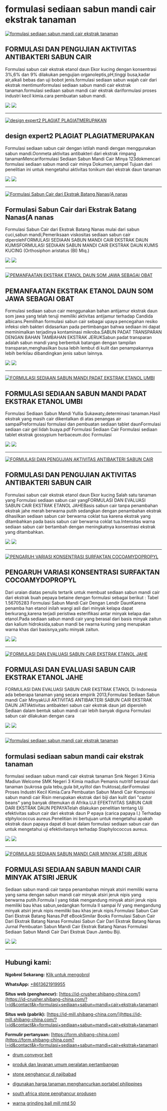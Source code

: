 # formulasi sediaan sabun mandi cair ekstrak tanaman

<a href="https://swt.shibang-china.com/?l=id&img&k=formulasi+sediaan+sabun+mandi+cair+ekstrak+tanaman" target="_blank">![formulasi sediaan sabun mandi cair ekstrak tanaman](http://static.shibang-china.com/all-800x300/1483.jpg)</a>

## FORMULASI DAN PENGUJIAN AKTIVITAS ANTIBAKTERI SABUN CAIR
Formulasi sabun cair ekstrak etanol daun Ekor kucing dengan konsentrasi 3%,6% dan 9% dilakukan pengujian organoleptis,pH,tinggi busa,kadar air,alkali bebas dan uji bobot jenis.formulasi sediaan sabun wajah cair dari ekstrak mentimunformulasi sediaan sabun mandi cair ekstrak tanaman.formulasi sediaan sabun mandi cair ekstrak dariformulasi proses industri kecil kimia.cara pembuatan sabun mandi.


<a href="https://whatsapp.shibangsoft.com/WhatsApp.php" target="_blank" title="WhatsApp">![](http://static.shibang-china.com/icon/whatsapp.png)</a> <a href="https://swt.shibang-china.com/?l=id&icon&k=formulasi+sediaan+sabun+mandi+cair+ekstrak+tanaman" target="_blank">![](http://static.shibang-china.com/icon/chat-id.png)</a>

---

<a href="https://swt.shibang-china.com/?l=id&img&k=formulasi+sediaan+sabun+mandi+cair+ekstrak+tanaman" target="_blank">![design expert2 PLAGIAT PLAGIATMERUPAKAN](http://static.shibang-china.com/all-800x300/382.jpg)</a>

## design expert2 PLAGIAT PLAGIATMERUPAKAN
Formulasi sediaan sabun cair dengan istilah mandi dengan menggunakan sabun mandi.Oonmeta aktivitas antibakteri dari ekstrak rimpang tanamanMencariformulasi Sediaan Sabun Mandi Cair Minya 123dokmencari formulasi sediaan sabun mandi cair minya Dokumen,sampel Tujuan dari penelitian ini untuk mengetahui aktivitas tonikum dari ekstrak daun tanaman


<a href="https://whatsapp.shibangsoft.com/WhatsApp.php" target="_blank" title="WhatsApp">![](http://static.shibang-china.com/icon/whatsapp.png)</a> <a href="https://swt.shibang-china.com/?l=id&icon&k=formulasi+sediaan+sabun+mandi+cair+ekstrak+tanaman" target="_blank">![](http://static.shibang-china.com/icon/chat-id.png)</a>

---

<a href="https://swt.shibang-china.com/?l=id&img&k=formulasi+sediaan+sabun+mandi+cair+ekstrak+tanaman" target="_blank">![Formulasi Sabun Cair dari Ekstrak Batang Nanas(A nanas](http://static.shibang-china.com/all-800x300/1465.jpg)</a>

## Formulasi Sabun Cair dari Ekstrak Batang Nanas(A nanas
Formulasi Sabun Cair dari Ekstrak Batang Nanas mulai dari sabun cuci,sabun mandi,Pemeriksaan viskositas sediaan sabun cair diperolehFORMULASI SEDIAAN SABUN MANDI CAIR EKSTRAK DAUN KUMISFORMULASI SEDIAAN SABUN MANDI CAIR EKSTRAK DAUN KUMIS KUCING (Orthosiphon aristatus (Bl) Miq.)


<a href="https://whatsapp.shibangsoft.com/WhatsApp.php" target="_blank" title="WhatsApp">![](http://static.shibang-china.com/icon/whatsapp.png)</a> <a href="https://swt.shibang-china.com/?l=id&icon&k=formulasi+sediaan+sabun+mandi+cair+ekstrak+tanaman" target="_blank">![](http://static.shibang-china.com/icon/chat-id.png)</a>

---

<a href="https://swt.shibang-china.com/?l=id&img&k=formulasi+sediaan+sabun+mandi+cair+ekstrak+tanaman" target="_blank">![PEMANFAATAN EKSTRAK ETANOL DAUN SOM JAWA SEBAGAI OBAT](http://static.shibang-china.com/all-800x300/921.jpg)</a>

## PEMANFAATAN EKSTRAK ETANOL DAUN SOM JAWA SEBAGAI OBAT
Formulasi sediaan sabun cair menggunakan bahan antijamur ekstrak daun som jawa yang telah teruji memiliki aktivitas antijamur terhadap Candida albicans.Pemilihan formulasi sabun cair sebagai upaya pencegahan resiko infeksi oleh bakteri didasarkan pada pertimbangan bahwa sediaan ini dapat meminimalkan terjadinya kontaminasi mikroba.SABUN PADAT TRANSPARAN DENGAN BAHAN TAMBAHAN EKSTRAK JERUKSabun padat transparan adalah sabun mandi yang berbentuk batangan dengan tampilan transparan,menghasilkan busa lebih lembut di kulit dan penampakannya lebih berkilau dibandingkan jenis sabun lainnya.


<a href="https://whatsapp.shibangsoft.com/WhatsApp.php" target="_blank" title="WhatsApp">![](http://static.shibang-china.com/icon/whatsapp.png)</a> <a href="https://swt.shibang-china.com/?l=id&icon&k=formulasi+sediaan+sabun+mandi+cair+ekstrak+tanaman" target="_blank">![](http://static.shibang-china.com/icon/chat-id.png)</a>

---

<a href="https://swt.shibang-china.com/?l=id&img&k=formulasi+sediaan+sabun+mandi+cair+ekstrak+tanaman" target="_blank">![FORMULASI SEDIAAN SABUN MANDI PADAT EKSTRAK ETANOL UMBI](http://static.shibang-china.com/all-800x300/945.jpg)</a>

## FORMULASI SEDIAAN SABUN MANDI PADAT EKSTRAK ETANOL UMBI
Formulasi Sediaan Sabun Mandi Yullia Sukawaty,determinasi tanaman.Hasil ekstrak yang masih cair dikentalkan di atas penangas air sampaiPreformulasi formulasi dan pembuatan sediaan tablet daunFormulasi sediaan cair gel lidah buaya.pdf Formulasi Sediaan Cair Formulasi sediaan tablet ekstrak gossypium herbaceum.doc Formulasi


<a href="https://whatsapp.shibangsoft.com/WhatsApp.php" target="_blank" title="WhatsApp">![](http://static.shibang-china.com/icon/whatsapp.png)</a> <a href="https://swt.shibang-china.com/?l=id&icon&k=formulasi+sediaan+sabun+mandi+cair+ekstrak+tanaman" target="_blank">![](http://static.shibang-china.com/icon/chat-id.png)</a>

---

<a href="https://swt.shibang-china.com/?l=id&img&k=formulasi+sediaan+sabun+mandi+cair+ekstrak+tanaman" target="_blank">![FORMULASI DAN PENGUJIAN AKTIVITAS ANTIBAKTERI SABUN CAIR](http://static.shibang-china.com/all-800x300/1208.jpg)</a>

## FORMULASI DAN PENGUJIAN AKTIVITAS ANTIBAKTERI SABUN CAIR
Formulasi sabun cair ekstrak etanol daun Ekor kucing Salah satu tanaman yang Formulasi sediaan sabun cair yangFORMULASI DAN EVALUASI SABUN CAIR EKSTRAK ETANOL JAHEBasis sabun cair tanpa penambahan ekstrak jahe merah berwarna putih sedangkan dengan penambahan ekstrak dihasilkan sediaan sabun cair berwarna coklat tua karena ekstrak yang ditambahkan pada basis sabun cair berwarna coklat tua.Intensitas warna sediaan sabun cair bertambah dengan meningkatnya konsentrasi ekstrak yang ditambahkan.


<a href="https://whatsapp.shibangsoft.com/WhatsApp.php" target="_blank" title="WhatsApp">![](http://static.shibang-china.com/icon/whatsapp.png)</a> <a href="https://swt.shibang-china.com/?l=id&icon&k=formulasi+sediaan+sabun+mandi+cair+ekstrak+tanaman" target="_blank">![](http://static.shibang-china.com/icon/chat-id.png)</a>

---

<a href="https://swt.shibang-china.com/?l=id&img&k=formulasi+sediaan+sabun+mandi+cair+ekstrak+tanaman" target="_blank">![PENGARUH VARIASI KONSENTRASI SURFAKTAN COCOAMYDOPROPYL](http://static.shibang-china.com/all-800x300/605.jpg)</a>

## PENGARUH VARIASI KONSENTRASI SURFAKTAN COCOAMYDOPROPYL
Dari uraian diatas penulis tertarik untuk membuat sediaan sabun mandi cair dari ekstrak buah pepaya betaine dengan formulasi sebagai berikut : Tabel 1.56705283 Formulasi Sabun Mandi Cair Dengan Lendir DaunKarena penamba han etanol inilah wangi asli dari minyak kelapa dapat berkurang,karena terjadi peristiwa esterifikasi antar minyak kelapa dan etanol.Pada sediaan sabun mandi cair yang berasal dari basis minyak zaitun dan kalium hidroksida,sabun mandi be rwarna kuning yang merupakan warna khas dari basisnya,yaitu minyak zaitun.


<a href="https://whatsapp.shibangsoft.com/WhatsApp.php" target="_blank" title="WhatsApp">![](http://static.shibang-china.com/icon/whatsapp.png)</a> <a href="https://swt.shibang-china.com/?l=id&icon&k=formulasi+sediaan+sabun+mandi+cair+ekstrak+tanaman" target="_blank">![](http://static.shibang-china.com/icon/chat-id.png)</a>

---

<a href="https://swt.shibang-china.com/?l=id&img&k=formulasi+sediaan+sabun+mandi+cair+ekstrak+tanaman" target="_blank">![FORMULASI DAN EVALUASI SABUN CAIR EKSTRAK ETANOL JAHE](http://static.shibang-china.com/all-800x300/592.jpg)</a>

## FORMULASI DAN EVALUASI SABUN CAIR EKSTRAK ETANOL JAHE
FORMULASI DAN EVALUASI SABUN CAIR EKSTRAK ETANOL Di Indonesia ada beberapa tanaman yang secara empirik 2013,Formulasi Sediaan Sabun mandi Cair MinyakUJI AKTIVITAS ANTIBAKTERI SABUN CAIR EKSTRAK DAUN JATIAktivitas antibakteri sabun cair ekstrak daun jati diperoleh Sediaan dalam bentuk sabun mandi cair lebih banyak diguna Formulasi sabun cair dilakukan dengan cara


<a href="https://whatsapp.shibangsoft.com/WhatsApp.php" target="_blank" title="WhatsApp">![](http://static.shibang-china.com/icon/whatsapp.png)</a> <a href="https://swt.shibang-china.com/?l=id&icon&k=formulasi+sediaan+sabun+mandi+cair+ekstrak+tanaman" target="_blank">![](http://static.shibang-china.com/icon/chat-id.png)</a>

---

<a href="https://swt.shibang-china.com/?l=id&img&k=formulasi+sediaan+sabun+mandi+cair+ekstrak+tanaman" target="_blank">![formulasi sediaan sabun mandi cair ekstrak tanaman](http://static.shibang-china.com/all-800x300/4.jpg)</a>

## formulasi sediaan sabun mandi cair ekstrak tanaman
formulasi sediaan sabun mandi cair ekstrak tanaman Smk Negeri 3 Kimia Madiun Welcome SMK Negeri 3 Kimia madiun Pemanis nutritif berasal dari tanaman (sukrosa gula tebu,gula bit,xylitol dan fruktosa),dariFormulasi Proses Industri Kecil Kimia.Cara Pembuatan Sabun Mandi Cair Komposisi sabun mandi cair Risin merupakan ekstrak dari biji dan kulit dari "castor beans" yang banyak ditemukan di Afrika.UJI EFEKTIVITAS SABUN CAIR DARI EKSTRAK DAUN PEPAYATelah dilakukan penelitian tentang Uji efektivitas sabun cair dari ekstrak daun P epaya (carica papaya l.) Terhadap stphylococcus aureus.Penelitian ini bertujuan untuk mengetahui apakah ekstrak daun papaya dapat di buat dalam formulasi sediaan sabun cair dan untuk mengetahui uji efektivitasnya terhadap Staphylococcus aureus.


<a href="https://whatsapp.shibangsoft.com/WhatsApp.php" target="_blank" title="WhatsApp">![](http://static.shibang-china.com/icon/whatsapp.png)</a> <a href="https://swt.shibang-china.com/?l=id&icon&k=formulasi+sediaan+sabun+mandi+cair+ekstrak+tanaman" target="_blank">![](http://static.shibang-china.com/icon/chat-id.png)</a>

---

<a href="https://swt.shibang-china.com/?l=id&img&k=formulasi+sediaan+sabun+mandi+cair+ekstrak+tanaman" target="_blank">![FORMULASI SEDIAAN SABUN MANDI CAIR MINYAK ATSIRI JERUK](http://static.shibang-china.com/all-800x300/1025.jpg)</a>

## FORMULASI SEDIAAN SABUN MANDI CAIR MINYAK ATSIRI JERUK
Sediaan sabun mandi cair tanpa penambahan minyak atsiri memiliki warna yang sama dengan sabun mandi cair minyak atsiri jeruk nipis yang berwarna putih.Formula I yang tidak mengandung minyak atsiri jeruk nipis memiliki bau khas sabun,sedangkan formula II sampai IV yang mengandung minyak atsiri jeruk nipis memiliki bau khas jeruk nipis.Formulasi Sabun Cair Dari Ekstrak Batang Nanas.Pdf eBookSimilar Books Formulasi Sabun Cair Dari Ekstrak Batang Nanas Formulasi Sabun Cair Dari Ekstrak Batang Nanas Jurnal Pembuatan Sabun Mandi Cair Ekstrak Batang Nanas Formulasi Sediaan Sabun Mandi Cair Dari Ekstrak Daun Jambu Biji.


<a href="https://whatsapp.shibangsoft.com/WhatsApp.php" target="_blank" title="WhatsApp">![](http://static.shibang-china.com/icon/whatsapp.png)</a> <a href="https://swt.shibang-china.com/?l=id&icon&k=formulasi+sediaan+sabun+mandi+cair+ekstrak+tanaman" target="_blank">![](http://static.shibang-china.com/icon/chat-id.png)</a>

---
## Hubungi kami:

**Ngobrol Sekarang:** [Klik untuk mengobrol](https://swt.shibang-china.com?l=id&contact&k=formulasi+sediaan+sabun+mandi+cair+ekstrak+tanaman)

**WhatsApp:**  [+8613621919955](https://whatsapp.shibangsoft.com/WhatsApp.php)

**Situs web (penghancur):** [https://id-crusher.shibang-china.com/](https://id-crusher.shibang-china.com/?l=id&contact&k=formulasi+sediaan+sabun+mandi+cair+ekstrak+tanaman)

**Situs web (pabrik):** [https://id-mill.shibang-china.com/](https://id-mill.shibang-china.com/?l=id&contact&k=formulasi+sediaan+sabun+mandi+cair+ekstrak+tanaman)

**Formulir pertanyaan:** [https://form.shibang-china.com](https://form.shibang-china.com?l=id&contact&k=formulasi+sediaan+sabun+mandi+cair+ekstrak+tanaman)

* [drum conveyor belt](../37/drum%20conveyor%20belt.md)

* [produk dan layanan umum peralatan pertambangan](../34/produk%20dan%20layanan%20umum%20peralatan%20pertambangan.md)

* [stone penghancur di najibabad](../40/stone%20penghancur%20di%20najibabad.md)

* [digunakan harga tanaman menghancurkan portabel philippines](../32/digunakan%20harga%20tanaman%20menghancurkan%20portabel%20philippines.md)

* [south africa stone penghancur produsen](../31/south%20africa%20stone%20penghancur%20produsen.md)

* [warna grinding ball mill mtd 50](../31/warna%20grinding%20ball%20mill%20mtd%2050.md)